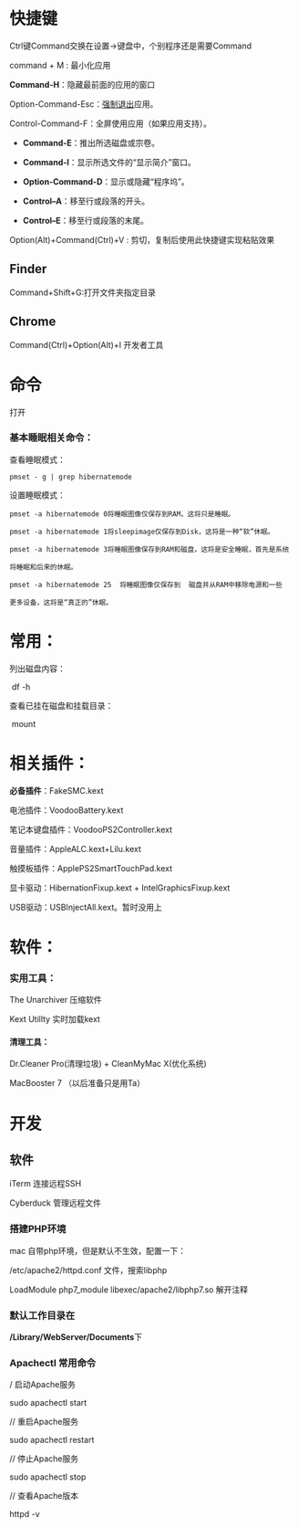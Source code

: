 # 快捷键

Ctrl键Command交换在设置->键盘中，个别程序还是需要Command

command + M : 最小化应用

**Command-H**：隐藏最前面的应用的窗口

Option-Command-Esc：[强制退出](https://support.apple.com/zh-cn/HT201276)应用。

Control-Command-F：全屏使用应用（如果应用支持）。

- **Command-E**：推出所选磁盘或宗卷。
- **Command-I**：显示所选文件的“显示简介”窗口。

- **Option-Command-D**：显示或隐藏“程序坞”。

- **Control–A**：移至行或段落的开头。
- **Control–E**：移至行或段落的末尾。

Option(Alt)+Command(Ctrl)+V : 剪切，复制后使用此快捷键实现粘贴效果

## Finder

Command+Shift+G:打开文件夹指定目录



## Chrome

Command(Ctrl)+Option(Alt)+I				开发者工具





# 命令

打开



### 基本睡眠相关命令：

查看睡眠模式：

```
pmset - g | grep hibernatemode
```

设置睡眠模式：

```
pmset -a hibernatemode 0将睡眠图像仅保存到RAM，这将只是睡眠。

pmset -a hibernatemode 1将sleepimage仅保存到Disk，这将是一种“软”休眠。

pmset -a hibernatemode 3将睡眠图像保存到RAM和磁盘，这将是安全睡眠，首先是系统

将睡眠和后来的休眠。

pmset -a hibernatemode 25  将睡眠图像仅保存到  磁盘并从RAM中移除电源和一些

更多设备，这将是“真正的”休眠。
```

# 常用：

列出磁盘内容：

​	df -h

查看已挂在磁盘和挂载目录：

​	mount

# 相关插件：

**必备插件**：FakeSMC.kext

电池插件：VoodooBattery.kext

笔记本键盘插件：VoodooPS2Controller.kext

音量插件：AppleALC.kext+Lilu.kext

触摸板插件：ApplePS2SmartTouchPad.kext

显卡驱动：HibernationFixup.kext + IntelGraphicsFixup.kext

USB驱动：USBInjectAll.kext。暂时没用上

# 软件：

### 实用工具：

The Unarchiver	压缩软件

Kext Utillty		实时加载kext

#### 清理工具：

Dr.Cleaner Pro(清理垃圾) + CleanMyMac X(优化系统)

MacBooster 7	（以后准备只是用Ta）

# 开发

## 软件

iTerm		连接远程SSH

Cyberduck	管理远程文件

### 搭建PHP环境

mac 自带php环境，但是默认不生效，配置一下：

/etc/apache2/httpd.conf		文件，搜索libphp

LoadModule php7_module libexec/apache2/libphp7.so		解开注释

### 默认工作目录在

**/Library/WebServer/Documents**下

### Apachectl 常用命令

/ 启动Apache服务

sudo apachectl start

// 重启Apache服务

sudo apachectl restart

// 停止Apache服务

sudo apachectl stop

// 查看Apache版本

httpd -v

### 

